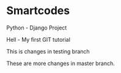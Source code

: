 # Smartcodes
Python - Django Project

Hell - My first GIT tutorial

This is changes in testing branch

These are more changes in master branch.